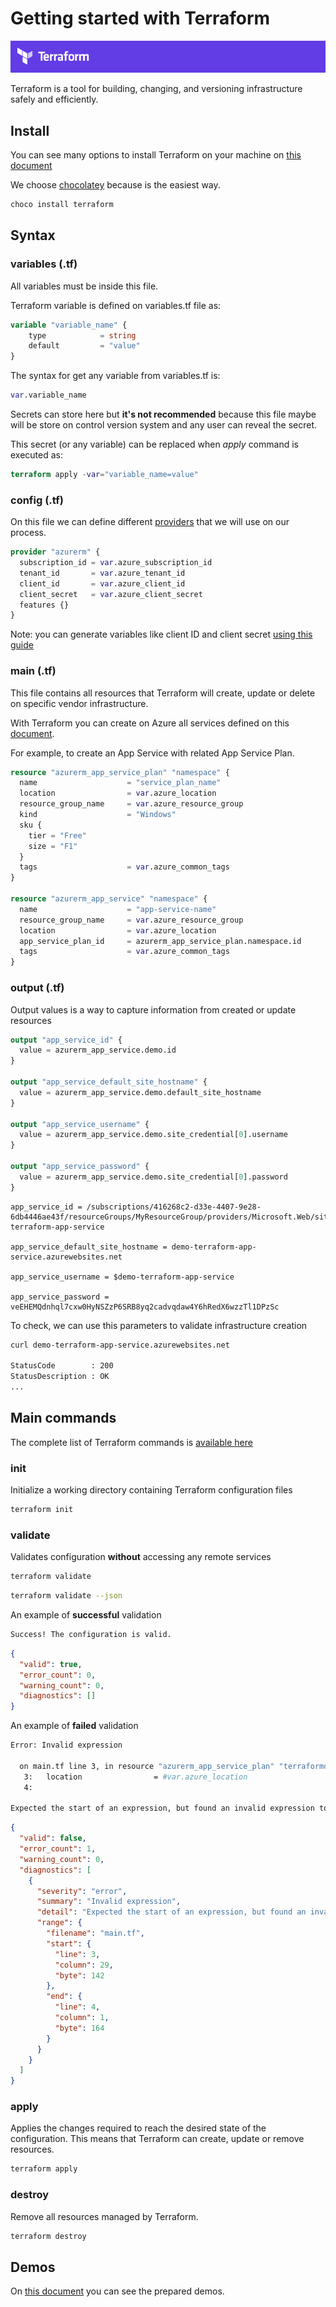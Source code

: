 # Getting started with Terraform

![new secret](/images/terraform-logo.PNG)

Terraform is a tool for building, changing, and versioning infrastructure safely and efficiently.

## Install

You can see many options to install Terraform on your machine on [this document](https://learn.hashicorp.com/terraform/getting-started/install.html)

We choose [chocolatey](https://chocolatey.org/) because is the easiest way.

```bash
choco install terraform
```

## Syntax

### variables (.tf)

All variables must be inside this file. 

Terraform variable is defined on variables.tf file as:

```terraform
variable "variable_name" {
    type            = string
    default         = "value"
}
```

The syntax for get any variable from variables.tf is:

```terraform
var.variable_name
```

Secrets can store here but **it's not recommended** because this file maybe will be store on control version system and any user can reveal the secret.

This secret (or any variable) can be replaced when *apply* command is executed as:

```terraform
terraform apply -var="variable_name=value"
```

### config (.tf)

On this file we can define different [providers](https://www.terraform.io/docs/providers/index.html) that we will use on our process.

```terraform
provider "azurerm" {
  subscription_id = var.azure_subscription_id
  tenant_id       = var.azure_tenant_id
  client_id       = var.azure_client_id
  client_secret   = var.azure_client_secret
  features {}
}
```
Note: you can generate variables like client ID and client secret [using this guide](/docs/how-to-generate-client-credentials.md)

### main (.tf)

This file contains all resources that Terraform will create, update or delete on specific vendor infrastructure.

With Terraform you can create on Azure all services defined on this [document](https://www.terraform.io/docs/providers/azurerm/index.html).

For example, to create an App Service with related App Service Plan.

```terraform
resource "azurerm_app_service_plan" "namespace" {
  name                    = "service_plan_name"
  location                = var.azure_location
  resource_group_name     = var.azure_resource_group
  kind                    = "Windows"
  sku {
    tier = "Free"
    size = "F1"
  }
  tags                    = var.azure_common_tags 
}

resource "azurerm_app_service" "namespace" {
  name                    = "app-service-name"
  resource_group_name     = var.azure_resource_group
  location                = var.azure_location  
  app_service_plan_id     = azurerm_app_service_plan.namespace.id
  tags                    = var.azure_common_tags
}

```
### output (.tf)

Output values is a way to capture information from created or update resources

```terraform
output "app_service_id" {
  value = azurerm_app_service.demo.id
}

output "app_service_default_site_hostname" {
  value = azurerm_app_service.demo.default_site_hostname
}

output "app_service_username" {
  value = azurerm_app_service.demo.site_credential[0].username
}

output "app_service_password" {
  value = azurerm_app_service.demo.site_credential[0].password
}
```

```
app_service_id = /subscriptions/416268c2-d33e-4407-9e28-6db4446ae43f/resourceGroups/MyResourceGroup/providers/Microsoft.Web/sites/demo-terraform-app-service

app_service_default_site_hostname = demo-terraform-app-service.azurewebsites.net

app_service_username = $demo-terraform-app-service

app_service_password = veEHEMQdnhql7cxw0HyNSZzP6SRB8yq2cadvqdaw4Y6hRedX6wzzTl1DPzSc
```

To check, we can use this parameters to validate infrastructure creation

```bash
curl demo-terraform-app-service.azurewebsites.net

StatusCode        : 200
StatusDescription : OK
...
```

## Main commands

The complete list of Terraform commands is [available here](https://www.terraform.io/docs/commands/index.html)

### init

Initialize a working directory containing Terraform configuration files

```bash
terraform init
```

### validate

Validates configuration **without** accessing any remote services

```bash
terraform validate
```

```bash
terraform validate --json
```

An example of **successful** validation

```bash
Success! The configuration is valid.
```

```json
{
  "valid": true,
  "error_count": 0,
  "warning_count": 0,
  "diagnostics": []
}
```
An example of **failed** validation

```bash
Error: Invalid expression

  on main.tf line 3, in resource "azurerm_app_service_plan" "terraformdemo":
   3:   location                = #var.azure_location
   4:

Expected the start of an expression, but found an invalid expression token.
```

```json
{
  "valid": false,
  "error_count": 1,
  "warning_count": 0,
  "diagnostics": [
    {
      "severity": "error",
      "summary": "Invalid expression",
      "detail": "Expected the start of an expression, but found an invalid expression token.",
      "range": {
        "filename": "main.tf",
        "start": {
          "line": 3,
          "column": 29,
          "byte": 142
        },
        "end": {
          "line": 4,
          "column": 1,
          "byte": 164
        }
      }
    }
  ]
}
```

### apply

Applies the changes required to reach the desired state of the configuration. This means that Terraform can create, update or remove resources.

```bash
terraform apply
```

### destroy

Remove all resources managed by Terraform.

```bash
terraform destroy
```

## Demos

On [this document](/demos/README.md) you can see the prepared demos.